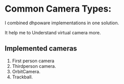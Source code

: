 # Common Camera Types:
I combined dhpoware implementations in one solution.

It help me to Understand virtual camera more.

## Implemented cameras
1. First person camera
2. Thirdperson camera.
4. OrbitCamera.
3. Trackball.


